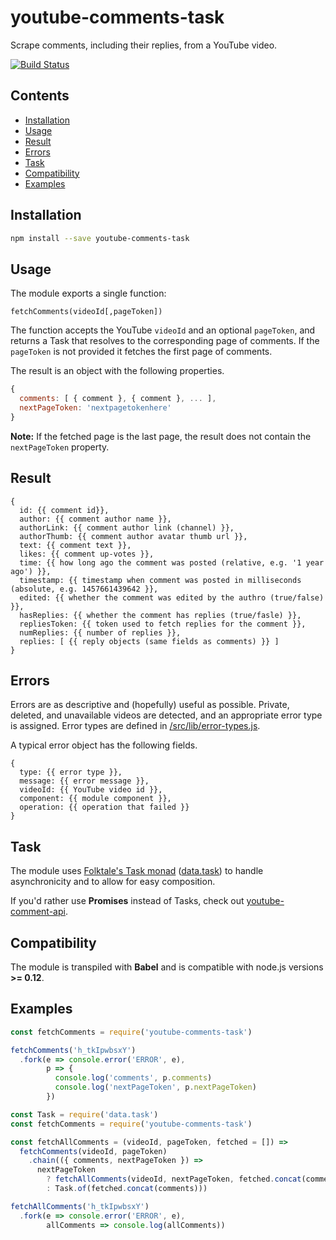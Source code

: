 # youtube-comments-task

Scrape comments, including their replies, from a YouTube video.

[![Build Status](https://travis-ci.org/philbot9/youtube-comments-task.svg?branch=master)](https://travis-ci.org/philbot9/youtube-comments-task)


## Contents

* [Installation](#installation)
* [Usage](#usage)
* [Result](#result)
* [Errors](#errors)
* [Task](#task)
* [Compatibility](#compatibility)
* [Examples](#examples)

## Installation

``` bash
npm install --save youtube-comments-task
```

## Usage

The module exports a single function:

`fetchComments(videoId[,pageToken])`

The function accepts the YouTube `videoId` and an optional `pageToken`, and returns a Task that resolves to the corresponding page of comments. If the `pageToken` is not provided it fetches the first page of comments.

The result is an object with the following properties.

``` javascript
{
  comments: [ { comment }, { comment }, ... ],
  nextPageToken: 'nextpagetokenhere'
}
```

**Note:** If the fetched page is the last page, the result does not contain the `nextPageToken` property.

## Result

```
{
  id: {{ comment id}},
  author: {{ comment author name }},
  authorLink: {{ comment author link (channel) }},
  authorThumb: {{ comment author avatar thumb url }},
  text: {{ comment text }},
  likes: {{ comment up-votes }},
  time: {{ how long ago the comment was posted (relative, e.g. '1 year ago') }},
  timestamp: {{ timestamp when comment was posted in milliseconds (absolute, e.g. 1457661439642 }},
  edited: {{ whether the comment was edited by the authro (true/false) }},
  hasReplies: {{ whether the comment has replies (true/fasle) }},
  repliesToken: {{ token used to fetch replies for the comment }},
  numReplies: {{ number of replies }},
  replies: [ {{ reply objects (same fields as comments) }} ]
}
```

## Errors

Errors are as descriptive and (hopefully) useful as possible. Private, deleted, and unavailable videos are detected, and an appropriate error type is assigned. Error types are defined in [/src/lib/error-types.js](/src/lib/error-types.js).

A typical error object has the following fields.

```
{
  type: {{ error type }},
  message: {{ error message }},
  videoId: {{ YouTube video id }},
  component: {{ module component }},
  operation: {{ operation that failed }}
}
```

## Task

The module uses [Folktale's Task monad](http://docs.folktalejs.org/en/latest/api/data/task/) ([data.task](https://github.com/folktale/data.task)) to handle asynchronicity and to allow for easy composition.

If you'd rather use **Promises** instead of Tasks, check out [youtube-comment-api](https://github.com/philbot9/youtube-comment-api).

## Compatibility

The module is transpiled with **Babel** and is compatible with node.js versions **>= 0.12**.

## Examples

``` javascript
const fetchComments = require('youtube-comments-task')

fetchComments('h_tkIpwbsxY')
  .fork(e => console.error('ERROR', e),
        p => {
          console.log('comments', p.comments)
          console.log('nextPageToken', p.nextPageToken)
        })
```

``` javascript
const Task = require('data.task')
const fetchComments = require('youtube-comments-task')

const fetchAllComments = (videoId, pageToken, fetched = []) =>
  fetchComments(videoId, pageToken)
    .chain(({ comments, nextPageToken }) =>
      nextPageToken
        ? fetchAllComments(videoId, nextPageToken, fetched.concat(comments))
        : Task.of(fetched.concat(comments)))

fetchAllComments('h_tkIpwbsxY')
  .fork(e => console.error('ERROR', e),
        allComments => console.log(allComments))

```
